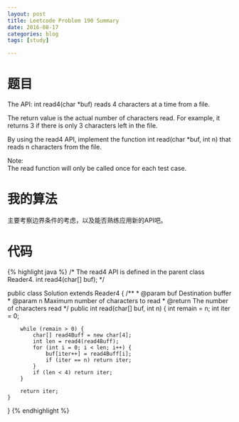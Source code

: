 ```yaml
---
layout: post
title: Leetcode Problem 190 Summary
date: 2016-08-17
categories: blog
tags: [study]

---
```


# 题目

The API: int read4(char *buf) reads 4 characters at a time from a file.

The return value is the actual number of characters read. For example, it returns 3 if there is only 3 characters left in the file.

By using the read4 API, implement the function int read(char *buf, int n) that reads n characters from the file.

Note:  
The read function will only be called once for each test case.

# 我的算法

主要考察边界条件的考虑，以及能否熟练应用新的API吧。

# 代码

{% highlight java %}
/* The read4 API is defined in the parent class Reader4.
      int read4(char[] buf); */

public class Solution extends Reader4 {
    /**
     * @param buf Destination buffer
     * @param n   Maximum number of characters to read
     * @return    The number of characters read
     */
    public int read(char[] buf, int n) {
        int remain = n;
        int iter = 0;
        
        while (remain > 0) {
            char[] read4Buff = new char[4];
            int len = read4(read4Buff);
            for (int i = 0; i < len; i++) {
                buf[iter++] = read4Buff[i];
                if (iter == n) return iter;
            }
            if (len < 4) return iter;
        }
        
        return iter;
    }
}
{% endhighlight %}
